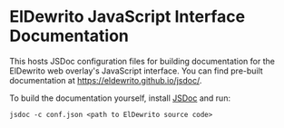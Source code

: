 # ElDewrito JavaScript Interface Documentation

This hosts JSDoc configuration files for building documentation for the ElDewrito web overlay's JavaScript interface. You can find pre-built documentation at https://eldewrito.github.io/jsdoc/.

To build the documentation yourself, install [JSDoc](http://usejsdoc.org/) and run:

```
jsdoc -c conf.json <path to ElDewrito source code>
```